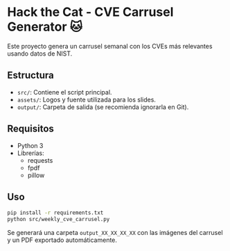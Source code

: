 # Hack the Cat - CVE Carrusel Generator 🐱

Este proyecto genera un carrusel semanal con los CVEs más relevantes usando datos de NIST.

## Estructura

- `src/`: Contiene el script principal.
- `assets/`: Logos y fuente utilizada para los slides.
- `output/`: Carpeta de salida (se recomienda ignorarla en Git).

## Requisitos

- Python 3
- Librerías:
  - requests
  - fpdf
  - pillow

## Uso

```bash
pip install -r requirements.txt
python src/weekly_cve_carrusel.py
```

Se generará una carpeta `output_XX_XX_XX_XX` con las imágenes del carrusel y un PDF exportado automáticamente.
